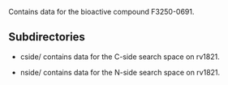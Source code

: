 Contains data for the bioactive compound F3250-0691.

## Subdirectories

- cside/ contains data for the C-side search space on rv1821.

- nside/ contains data for the N-side search space on rv1821.

